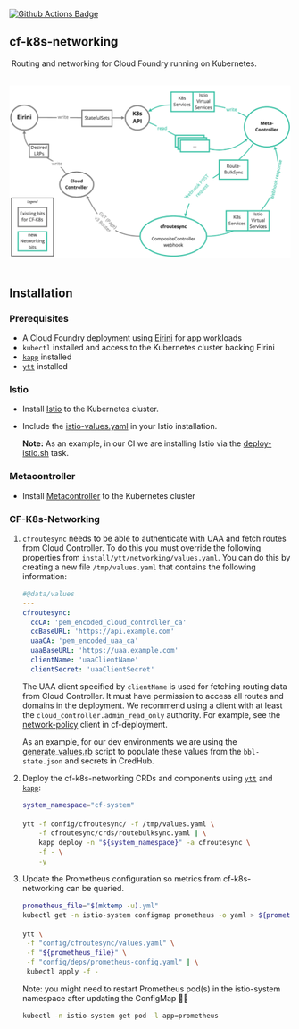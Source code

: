 [![Github Actions Badge](https://github.com/cloudfoundry/cf-k8s-networking/workflows/Test%20and%20Tag/badge.svg)](https://github.com/cloudfoundry/cf-k8s-networking/actions?query=workflow%3A%22Test+and+Tag%22)

cf-k8s-networking
---
​
Routing and networking for Cloud Foundry running on Kubernetes.

​
![Architecture Diagram of CF-K8s-Networking](doc/assets/architecture.png)
​
## Installation

### Prerequisites
- A Cloud Foundry deployment using [Eirini](https://github.com/cloudfoundry-incubator/eirini) for app workloads
- `kubectl` installed and access to the Kubernetes cluster backing Eirini
- [`kapp`](https://get-kapp.io/) installed
- [`ytt`](https://get-ytt.io/) installed

### Istio
* Install [Istio](https://istio.io/docs/setup/install/kubernetes/) to the Kubernetes cluster.
* Include the [istio-values.yaml](config/deps/istio-values.yaml) in your Istio installation.

    **Note:** As an example, in our CI we are installing Istio via the [deploy-istio.sh](ci/tasks/istio/deploy-istio.sh) task.
​
### Metacontroller
* Install [Metacontroller](https://metacontroller.app/guide/install/) to the Kubernetes cluster
​
### CF-K8s-Networking
1.  `cfroutesync` needs to be able to authenticate with UAA and fetch routes from Cloud Controller. To do this you must override the following properties from `install/ytt/networking/values.yaml`.
    You can do this by creating a new file `/tmp/values.yaml` that contains the following information:
    
    ```yaml
    #@data/values
    ---
    cfroutesync:
      ccCA: 'pem_encoded_cloud_controller_ca'
      ccBaseURL: 'https://api.example.com'
      uaaCA: 'pem_encoded_uaa_ca'
      uaaBaseURL: 'https://uaa.example.com'
      clientName: 'uaaClientName'
      clientSecret: 'uaaClientSecret'
    ```
    
    The UAA client specified by `clientName` is used for fetching routing data from Cloud Controller. It must have permission to access all routes and domains in the deployment. We recommend using a client with at least the `cloud_controller.admin_read_only` authority.
    For example, see the [network-policy](https://github.com/cloudfoundry/cf-deployment/blob/5b0221eac8579aa3c3ecfb4b714d96adf55a34a0/cf-deployment.yml#L662-L665) client in cf-deployment.
    
    As an example, for our dev environments we are using the [generate_values.rb](install/scripts/generate_values.rb) script
    to populate these values from the `bbl-state.json` and secrets in CredHub.
    
1. Deploy the cf-k8s-networking CRDs and components using [`ytt`](https://get-ytt.io/) and [`kapp`](https://get-kapp.io/):
    
    ```bash
    system_namespace="cf-system"

    ytt -f config/cfroutesync/ -f /tmp/values.yaml \
        -f cfroutesync/crds/routebulksync.yaml | \
        kapp deploy -n "${system_namespace}" -a cfroutesync \
        -f - \
        -y
    ```

1. Update the Prometheus configuration so metrics from cf-k8s-networking can be queried.

   ```bash
   prometheus_file="$(mktemp -u).yml"
   kubectl get -n istio-system configmap prometheus -o yaml > ${prometheus_file}

   ytt \
    -f "config/cfroutesync/values.yaml" \
    -f "${prometheus_file}" \
    -f "config/deps/prometheus-config.yaml" | \
    kubectl apply -f -
   ```
   
   Note: you might need to restart Prometheus pod(s) in the istio-system namespace after updating the ConfigMap 🧐🥺
   
   ```bash
   kubectl -n istio-system get pod -l app=prometheus
   ```
